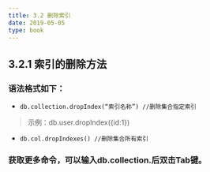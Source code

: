 ```yaml
---
title: 3.2 删除索引
date: 2019-05-05
type: book
---
```


## 3.2.1 索引的删除方法
### 语法格式如下：
- `db.collection.dropIndex(“索引名称”) //删除集合指定索引`
>示例：db.user.dropIndex({id:1})
- `db.col.dropIndexes() //删除集合所有索引`

### 获取更多命令，可以输入db.collection.后双击Tab键。

